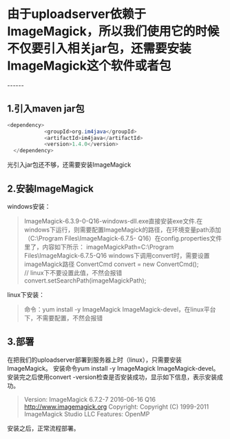 <h1>由于uploadserver依赖于ImageMagick，所以我们使用它的时候不仅要引入相关jar包，还需要安装ImageMagick这个软件或者包</h1>
------
<h2>1.引入maven jar包</h2>

```java
<dependency>
            <groupId>org.im4java</groupId>
            <artifactId>im4java</artifactId>
            <version>1.4.0</version>
  </dependency>
```

光引入jar包还不够，还需要安装ImageMagick

<h2>2.安装ImageMagick</h2>

windows安装：
> ImageMagick-6.3.9-0-Q16-windows-dll.exe直接安装exe文件.在windows下运行，则需要配置ImageMagick的路径，在环境变量path添加（C:\Program Files\ImageMagick-6.7.5-
Q16）在config.properties文件里了，内容如下所示： imageMagickPath=C:\Program Files\ImageMagick-6.7.5-Q16
> windows下调用convert时，需要设置imageMagick路径
	      ConvertCmd convert = new ConvertCmd();  
        // linux下不要设置此值，不然会报错  
        convert.setSearchPath(imageMagickPath);  


linux下安装：
> 命令：yum install -y ImageMagick ImageMagick-devel，在linux平台下，不需要配置，不然会报错

<h2>3.部署</h2>
在把我们的uploadserver部署到服务器上时（linux），只需要安装ImageMagick。
安装命令yum install -y ImageMagick ImageMagick-devel。
安装完之后使用convert -version检查是否安装成功，显示如下信息，表示安装成功。

> Version: ImageMagick 6.7.2-7 2016-06-16 Q16 http://www.imagemagick.org
Copyright: Copyright (C) 1999-2011 ImageMagick Studio LLC
Features: OpenMP

安装之后，正常流程部署。
